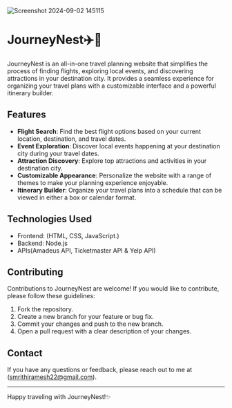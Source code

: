 ![Screenshot 2024-09-02 145115](https://github.com/user-attachments/assets/3cc9aaf1-8ed2-44e0-b2a3-63e6b5f023f6)
# JourneyNest✈️🧳

JourneyNest is an all-in-one travel planning website that simplifies the process of finding flights, exploring local events, and discovering attractions in your destination city. It provides a seamless experience for organizing your travel plans with a customizable interface and a powerful itinerary builder.

## Features

- **Flight Search**: Find the best flight options based on your current location, destination, and travel dates.
- **Event Exploration**: Discover local events happening at your destination city during your travel dates.
- **Attraction Discovery**: Explore top attractions and activities in your destination city.
- **Customizable Appearance**: Personalize the website with a range of themes to make your planning experience enjoyable.
- **Itinerary Builder**: Organize your travel plans into a schedule that can be viewed in either a box or calendar format.

## Technologies Used

- Frontend: (HTML, CSS, JavaScript.)
- Backend: Node.js
- APIs(Amadeus API, Ticketmaster API & Yelp API)

## Contributing

Contributions to JourneyNest are welcome! If you would like to contribute, please follow these guidelines:

1. Fork the repository.
2. Create a new branch for your feature or bug fix.
3. Commit your changes and push to the new branch.
4. Open a pull request with a clear description of your changes.

## Contact
If you have any questions or feedback, please reach out to me at (smrithiramesh22@gmail.com).


---

Happy traveling with JourneyNest!✨

